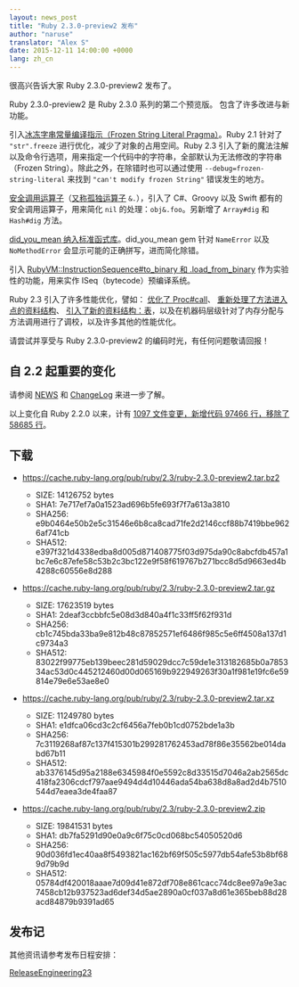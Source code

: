 ```yaml
---
layout: news_post
title: "Ruby 2.3.0-preview2 发布"
author: "naruse"
translator: "Alex S"
date: 2015-12-11 14:00:00 +0000
lang: zh_cn
---
```


很高兴告诉大家 Ruby 2.3.0-preview2 发布了。

Ruby 2.3.0-preview2 是 Ruby 2.3.0 系列的第二个预览版。
包含了许多改进与新功能。

引入[冰冻字串常量编译指示（Frozen String Literal Pragma）](https://bugs.ruby-lang.org/issues/11473)。Ruby 2.1 针对了 `"str".freeze` 进行优化，减少了对象的占用空间。Ruby 2.3 引入了新的魔法注解以及命令行选项，用来指定一个代码中的字符串，全部默认为无法修改的字符串（Frozen String）。除此之外，在除错时也可以通过使用 `--debug=frozen-string-literal` 来找到 `"can't modify frozen String"` 错误发生的地方。

[安全调用运算子](https://bugs.ruby-lang.org/issues/11537)（[又称孤独运算子](https://instagram.com/p/-M9l6mRPLR/) `&.`），引入了 C#、Groovy 以及 Swift 都有的安全调用运算子，用来简化 `nil` 的处理：`obj&.foo`。另新增了 `Array#dig` 和 `Hash#dig` 方法。

[did_you_mean 纳入标准函式库](https://bugs.ruby-lang.org/issues/11252)。did_you_mean gem 针对 `NameError` 以及 `NoMethodError` 会显示可能的正确拼写，进而简化除错。

引入 [RubyVM::InstructionSequence#to_binary 和 .load_from_binary](https://bugs.ruby-lang.org/issues/11788) 作为实验性的功能，用来实作 ISeq（bytecode）预编译系统。

Ruby 2.3 引入了许多性能优化，譬如：
[优化了 Proc#call](https://bugs.ruby-lang.org/issues/11569)、
[重新处理了方法进入点的资料结构](https://bugs.ruby-lang.org/issues/11278)、
[引入了新的资料结构：表](https://bugs.ruby-lang.org/issues/11420)，以及在机器码层级针对了内存分配与方法调用进行了调校，以及许多其他的性能优化。

请尝试并享受与 Ruby 2.3.0-preview2 的编码时光，有任何问题敬请回报！

## 自 2.2 起重要的变化

请参阅 [NEWS](https://github.com/ruby/ruby/blob/v2_3_0_preview2/NEWS) 和
[ChangeLog](https://github.com/ruby/ruby/blob/v2_3_0_preview2/ChangeLog)
来进一步了解。

以上变化自 Ruby 2.2.0 以来，计有 [1097 文件变更，新增代码 97466 行，移除了 58685 行](https://github.com/ruby/ruby/compare/v2_2_0...v2_3_0_preview2)。

## 下载

* <https://cache.ruby-lang.org/pub/ruby/2.3/ruby-2.3.0-preview2.tar.bz2>

  * SIZE:   14126752 bytes
  * SHA1:   7e717ef7a0a1523ad696b5fe693f7f7a613a3810
  * SHA256: e9b0464e50b2e5c31546e6b8ca8cad71fe2d2146ccf88b7419bbe9626af741cb
  * SHA512: e397f321d4338edba8d005d871408775f03d975da90c8abcfdb457a1bc7e6c87efe58c53b2c3bc122e9f58f619767b271bcc8d5d9663ed4b4288c60556e8d288

* <https://cache.ruby-lang.org/pub/ruby/2.3/ruby-2.3.0-preview2.tar.gz>

  * SIZE:   17623519 bytes
  * SHA1:   2deaf3ccbbfc5e08d3d840a4f1c33ff5f62f931d
  * SHA256: cb1c745bda33ba9e812b48c87852571ef6486f985c5e6ff4508a137d1c9734a3
  * SHA512: 83022f99775eb139beec281d59029dcc7c59de1e313182685b0a785334ac53d0c445212460d00d065169b922949263f30a1f981e19fc6e59814e79e6e53ae8e0

* <https://cache.ruby-lang.org/pub/ruby/2.3/ruby-2.3.0-preview2.tar.xz>

  * SIZE:   11249780 bytes
  * SHA1:   e1dfca06cd3c2cf6456a7feb0b1cd0752bde1a3b
  * SHA256: 7c3119268af87c137f415301b299281762453ad78f86e35562be014dabd67b11
  * SHA512: ab3376145d95a2188e6345984f0e5592c8d33515d7046a2ab2565dc418fa2306cdcf797aae9494d4d10446ada54ba638d8a8ad2d4b7510544d7eaea3de4faa87

* <https://cache.ruby-lang.org/pub/ruby/2.3/ruby-2.3.0-preview2.zip>

  * SIZE:   19841531 bytes
  * SHA1:   db7fa5291d90e0a9c6f75c0cd068bc54050520d6
  * SHA256: 90d036fd1ec40aa8f5493821ac162bf69f505c5977db54afe53b8bf689d79b9d
  * SHA512: 05784df420018aaae7d09d41e872df708e861cacc74dc8ee97a9e3ac7458cb12b937523ad6def34d5ae2890a0cf037a8d61e365beb88d28acd84879b9391ad65

## 发布记

其他资讯请参考发布日程安排：

[ReleaseEngineering23](https://bugs.ruby-lang.org/projects/ruby-master/wiki/ReleaseEngineering23)
